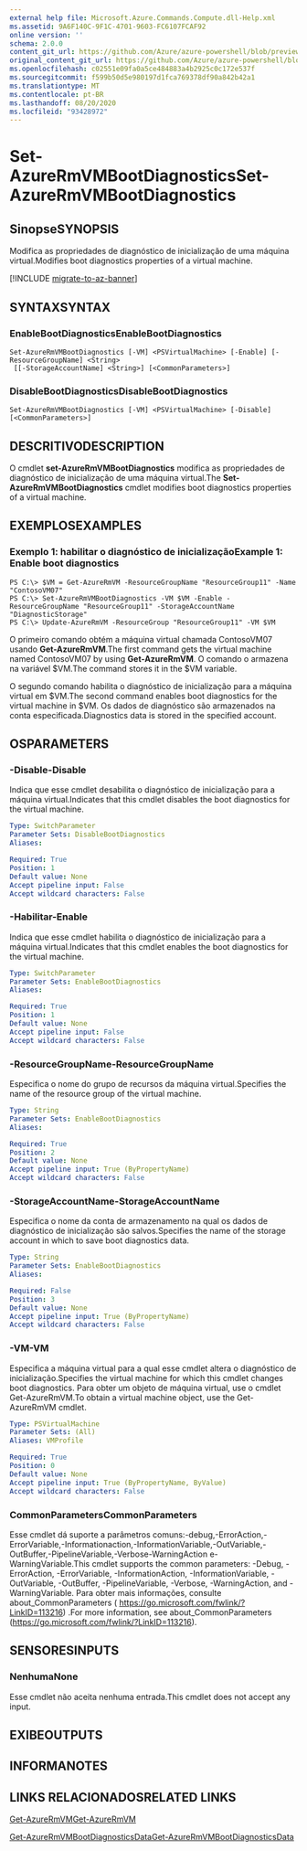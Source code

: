 ```yaml
---
external help file: Microsoft.Azure.Commands.Compute.dll-Help.xml
ms.assetid: 9A6F140C-9F1C-4701-9603-FC6107FCAF92
online version: ''
schema: 2.0.0
content_git_url: https://github.com/Azure/azure-powershell/blob/preview/src/ResourceManager/Compute/Stack/Commands.Compute/help/Set-AzureRmVMBootDiagnostics.md
original_content_git_url: https://github.com/Azure/azure-powershell/blob/preview/src/ResourceManager/Compute/Stack/Commands.Compute/help/Set-AzureRmVMBootDiagnostics.md
ms.openlocfilehash: c02551e09fa0a5ce484883a4b2925c0c172e537f
ms.sourcegitcommit: f599b50d5e980197d1fca769378df90a842b42a1
ms.translationtype: MT
ms.contentlocale: pt-BR
ms.lasthandoff: 08/20/2020
ms.locfileid: "93428972"
---
```

# <span data-ttu-id="fe4b3-101">Set-AzureRmVMBootDiagnostics</span><span class="sxs-lookup"><span data-stu-id="fe4b3-101">Set-AzureRmVMBootDiagnostics</span></span>

## <span data-ttu-id="fe4b3-102">Sinopse</span><span class="sxs-lookup"><span data-stu-id="fe4b3-102">SYNOPSIS</span></span>
<span data-ttu-id="fe4b3-103">Modifica as propriedades de diagnóstico de inicialização de uma máquina virtual.</span><span class="sxs-lookup"><span data-stu-id="fe4b3-103">Modifies boot diagnostics properties of a virtual machine.</span></span>

[!INCLUDE [migrate-to-az-banner](../../includes/migrate-to-az-banner.md)]

## <span data-ttu-id="fe4b3-104">SYNTAX</span><span class="sxs-lookup"><span data-stu-id="fe4b3-104">SYNTAX</span></span>

### <span data-ttu-id="fe4b3-105">EnableBootDiagnostics</span><span class="sxs-lookup"><span data-stu-id="fe4b3-105">EnableBootDiagnostics</span></span>
```
Set-AzureRmVMBootDiagnostics [-VM] <PSVirtualMachine> [-Enable] [-ResourceGroupName] <String>
 [[-StorageAccountName] <String>] [<CommonParameters>]
```

### <span data-ttu-id="fe4b3-106">DisableBootDiagnostics</span><span class="sxs-lookup"><span data-stu-id="fe4b3-106">DisableBootDiagnostics</span></span>
```
Set-AzureRmVMBootDiagnostics [-VM] <PSVirtualMachine> [-Disable] [<CommonParameters>]
```

## <span data-ttu-id="fe4b3-107">DESCRITIVO</span><span class="sxs-lookup"><span data-stu-id="fe4b3-107">DESCRIPTION</span></span>
<span data-ttu-id="fe4b3-108">O cmdlet **set-AzureRmVMBootDiagnostics** modifica as propriedades de diagnóstico de inicialização de uma máquina virtual.</span><span class="sxs-lookup"><span data-stu-id="fe4b3-108">The **Set-AzureRmVMBootDiagnostics** cmdlet modifies boot diagnostics properties of a virtual machine.</span></span>

## <span data-ttu-id="fe4b3-109">EXEMPLOS</span><span class="sxs-lookup"><span data-stu-id="fe4b3-109">EXAMPLES</span></span>

### <span data-ttu-id="fe4b3-110">Exemplo 1: habilitar o diagnóstico de inicialização</span><span class="sxs-lookup"><span data-stu-id="fe4b3-110">Example 1: Enable boot diagnostics</span></span>
```
PS C:\> $VM = Get-AzureRmVM -ResourceGroupName "ResourceGroup11" -Name "ContosoVM07"
PS C:\> Set-AzureRmVMBootDiagnostics -VM $VM -Enable -ResourceGroupName "ResourceGroup11" -StorageAccountName "DiagnosticStorage"
PS C:\> Update-AzureRmVM -ResourceGroup "ResourceGroup11" -VM $VM
```

<span data-ttu-id="fe4b3-111">O primeiro comando obtém a máquina virtual chamada ContosoVM07 usando **Get-AzureRmVM**.</span><span class="sxs-lookup"><span data-stu-id="fe4b3-111">The first command gets the virtual machine named ContosoVM07 by using **Get-AzureRmVM**.</span></span>
<span data-ttu-id="fe4b3-112">O comando o armazena na variável $VM.</span><span class="sxs-lookup"><span data-stu-id="fe4b3-112">The command stores it in the $VM variable.</span></span>

<span data-ttu-id="fe4b3-113">O segundo comando habilita o diagnóstico de inicialização para a máquina virtual em $VM.</span><span class="sxs-lookup"><span data-stu-id="fe4b3-113">The second command enables boot diagnostics for the virtual machine in $VM.</span></span>
<span data-ttu-id="fe4b3-114">Os dados de diagnóstico são armazenados na conta especificada.</span><span class="sxs-lookup"><span data-stu-id="fe4b3-114">Diagnostics data is stored in the specified account.</span></span>

## <span data-ttu-id="fe4b3-115">OS</span><span class="sxs-lookup"><span data-stu-id="fe4b3-115">PARAMETERS</span></span>

### <span data-ttu-id="fe4b3-116">-Disable</span><span class="sxs-lookup"><span data-stu-id="fe4b3-116">-Disable</span></span>
<span data-ttu-id="fe4b3-117">Indica que esse cmdlet desabilita o diagnóstico de inicialização para a máquina virtual.</span><span class="sxs-lookup"><span data-stu-id="fe4b3-117">Indicates that this cmdlet disables the boot diagnostics for the virtual machine.</span></span>

```yaml
Type: SwitchParameter
Parameter Sets: DisableBootDiagnostics
Aliases: 

Required: True
Position: 1
Default value: None
Accept pipeline input: False
Accept wildcard characters: False
```

### <span data-ttu-id="fe4b3-118">-Habilitar</span><span class="sxs-lookup"><span data-stu-id="fe4b3-118">-Enable</span></span>
<span data-ttu-id="fe4b3-119">Indica que esse cmdlet habilita o diagnóstico de inicialização para a máquina virtual.</span><span class="sxs-lookup"><span data-stu-id="fe4b3-119">Indicates that this cmdlet enables the boot diagnostics for the virtual machine.</span></span>

```yaml
Type: SwitchParameter
Parameter Sets: EnableBootDiagnostics
Aliases: 

Required: True
Position: 1
Default value: None
Accept pipeline input: False
Accept wildcard characters: False
```

### <span data-ttu-id="fe4b3-120">-ResourceGroupName</span><span class="sxs-lookup"><span data-stu-id="fe4b3-120">-ResourceGroupName</span></span>
<span data-ttu-id="fe4b3-121">Especifica o nome do grupo de recursos da máquina virtual.</span><span class="sxs-lookup"><span data-stu-id="fe4b3-121">Specifies the name of the resource group of the virtual machine.</span></span>

```yaml
Type: String
Parameter Sets: EnableBootDiagnostics
Aliases: 

Required: True
Position: 2
Default value: None
Accept pipeline input: True (ByPropertyName)
Accept wildcard characters: False
```

### <span data-ttu-id="fe4b3-122">-StorageAccountName</span><span class="sxs-lookup"><span data-stu-id="fe4b3-122">-StorageAccountName</span></span>
<span data-ttu-id="fe4b3-123">Especifica o nome da conta de armazenamento na qual os dados de diagnóstico de inicialização são salvos.</span><span class="sxs-lookup"><span data-stu-id="fe4b3-123">Specifies the name of the storage account in which to save boot diagnostics data.</span></span>

```yaml
Type: String
Parameter Sets: EnableBootDiagnostics
Aliases: 

Required: False
Position: 3
Default value: None
Accept pipeline input: True (ByPropertyName)
Accept wildcard characters: False
```

### <span data-ttu-id="fe4b3-124">-VM</span><span class="sxs-lookup"><span data-stu-id="fe4b3-124">-VM</span></span>
<span data-ttu-id="fe4b3-125">Especifica a máquina virtual para a qual esse cmdlet altera o diagnóstico de inicialização.</span><span class="sxs-lookup"><span data-stu-id="fe4b3-125">Specifies the virtual machine for which this cmdlet changes boot diagnostics.</span></span>
<span data-ttu-id="fe4b3-126">Para obter um objeto de máquina virtual, use o cmdlet Get-AzureRmVM.</span><span class="sxs-lookup"><span data-stu-id="fe4b3-126">To obtain a virtual machine object, use the Get-AzureRmVM cmdlet.</span></span>

```yaml
Type: PSVirtualMachine
Parameter Sets: (All)
Aliases: VMProfile

Required: True
Position: 0
Default value: None
Accept pipeline input: True (ByPropertyName, ByValue)
Accept wildcard characters: False
```

### <span data-ttu-id="fe4b3-127">CommonParameters</span><span class="sxs-lookup"><span data-stu-id="fe4b3-127">CommonParameters</span></span>
<span data-ttu-id="fe4b3-128">Esse cmdlet dá suporte a parâmetros comuns:-debug,-ErrorAction,-ErrorVariable,-Informationaction,-InformationVariable,-OutVariable,-OutBuffer,-PipelineVariable,-Verbose-WarningAction e-WarningVariable.</span><span class="sxs-lookup"><span data-stu-id="fe4b3-128">This cmdlet supports the common parameters: -Debug, -ErrorAction, -ErrorVariable, -InformationAction, -InformationVariable, -OutVariable, -OutBuffer, -PipelineVariable, -Verbose, -WarningAction, and -WarningVariable.</span></span> <span data-ttu-id="fe4b3-129">Para obter mais informações, consulte about_CommonParameters ( https://go.microsoft.com/fwlink/?LinkID=113216) .</span><span class="sxs-lookup"><span data-stu-id="fe4b3-129">For more information, see about_CommonParameters (https://go.microsoft.com/fwlink/?LinkID=113216).</span></span>

## <span data-ttu-id="fe4b3-130">SENSORES</span><span class="sxs-lookup"><span data-stu-id="fe4b3-130">INPUTS</span></span>

### <span data-ttu-id="fe4b3-131">Nenhuma</span><span class="sxs-lookup"><span data-stu-id="fe4b3-131">None</span></span>
<span data-ttu-id="fe4b3-132">Esse cmdlet não aceita nenhuma entrada.</span><span class="sxs-lookup"><span data-stu-id="fe4b3-132">This cmdlet does not accept any input.</span></span>

## <span data-ttu-id="fe4b3-133">EXIBE</span><span class="sxs-lookup"><span data-stu-id="fe4b3-133">OUTPUTS</span></span>

## <span data-ttu-id="fe4b3-134">INFORMA</span><span class="sxs-lookup"><span data-stu-id="fe4b3-134">NOTES</span></span>

## <span data-ttu-id="fe4b3-135">LINKS RELACIONADOS</span><span class="sxs-lookup"><span data-stu-id="fe4b3-135">RELATED LINKS</span></span>

[<span data-ttu-id="fe4b3-136">Get-AzureRmVM</span><span class="sxs-lookup"><span data-stu-id="fe4b3-136">Get-AzureRmVM</span></span>](./Get-AzureRmVM.md)

[<span data-ttu-id="fe4b3-137">Get-AzureRmVMBootDiagnosticsData</span><span class="sxs-lookup"><span data-stu-id="fe4b3-137">Get-AzureRmVMBootDiagnosticsData</span></span>](./Get-AzureRmVMBootDiagnosticsData.md)


